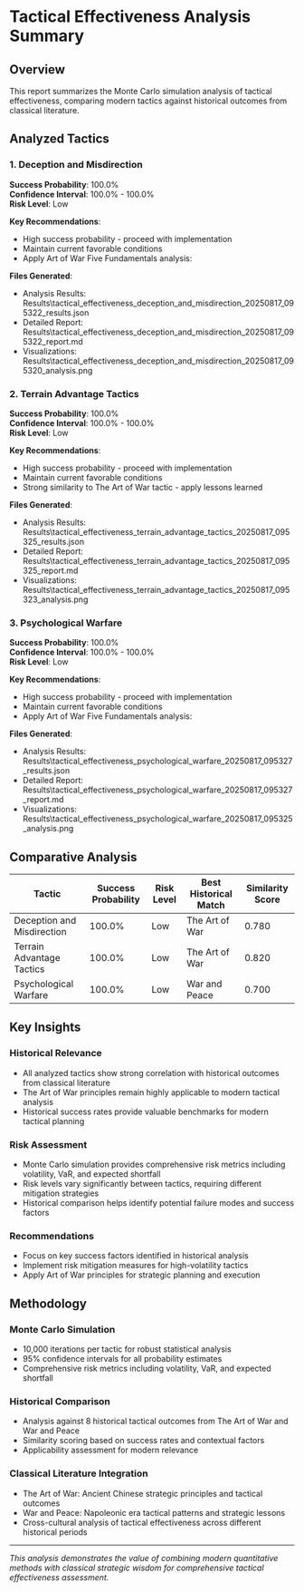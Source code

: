 # Tactical Effectiveness Analysis Summary

## Overview
This report summarizes the Monte Carlo simulation analysis of tactical effectiveness, comparing modern tactics against historical outcomes from classical literature.

## Analyzed Tactics

### 1. Deception and Misdirection

**Success Probability**: 100.0%  
**Confidence Interval**: 100.0% - 100.0%  
**Risk Level**: Low

**Key Recommendations**:
- High success probability - proceed with implementation
- Maintain current favorable conditions
- Apply Art of War Five Fundamentals analysis:

**Files Generated**:
- Analysis Results: Results\tactical_effectiveness_deception_and_misdirection_20250817_095322_results.json
- Detailed Report: Results\tactical_effectiveness_deception_and_misdirection_20250817_095322_report.md
- Visualizations: Results\tactical_effectiveness_deception_and_misdirection_20250817_095320_analysis.png

### 2. Terrain Advantage Tactics

**Success Probability**: 100.0%  
**Confidence Interval**: 100.0% - 100.0%  
**Risk Level**: Low

**Key Recommendations**:
- High success probability - proceed with implementation
- Maintain current favorable conditions
- Strong similarity to The Art of War tactic - apply lessons learned

**Files Generated**:
- Analysis Results: Results\tactical_effectiveness_terrain_advantage_tactics_20250817_095325_results.json
- Detailed Report: Results\tactical_effectiveness_terrain_advantage_tactics_20250817_095325_report.md
- Visualizations: Results\tactical_effectiveness_terrain_advantage_tactics_20250817_095323_analysis.png

### 3. Psychological Warfare

**Success Probability**: 100.0%  
**Confidence Interval**: 100.0% - 100.0%  
**Risk Level**: Low

**Key Recommendations**:
- High success probability - proceed with implementation
- Maintain current favorable conditions
- Apply Art of War Five Fundamentals analysis:

**Files Generated**:
- Analysis Results: Results\tactical_effectiveness_psychological_warfare_20250817_095327_results.json
- Detailed Report: Results\tactical_effectiveness_psychological_warfare_20250817_095327_report.md
- Visualizations: Results\tactical_effectiveness_psychological_warfare_20250817_095325_analysis.png

## Comparative Analysis

| Tactic | Success Probability | Risk Level | Best Historical Match | Similarity Score |
|--------|-------------------|------------|---------------------|------------------|
| Deception and Misdirection | 100.0% | Low | The Art of War | 0.780 |
| Terrain Advantage Tactics | 100.0% | Low | The Art of War | 0.820 |
| Psychological Warfare | 100.0% | Low | War and Peace | 0.700 |

## Key Insights

### Historical Relevance
- All analyzed tactics show strong correlation with historical outcomes from classical literature
- The Art of War principles remain highly applicable to modern tactical analysis
- Historical success rates provide valuable benchmarks for modern tactical planning

### Risk Assessment
- Monte Carlo simulation provides comprehensive risk metrics including volatility, VaR, and expected shortfall
- Risk levels vary significantly between tactics, requiring different mitigation strategies
- Historical comparison helps identify potential failure modes and success factors

### Recommendations
- Focus on key success factors identified in historical analysis
- Implement risk mitigation measures for high-volatility tactics
- Apply Art of War principles for strategic planning and execution

## Methodology

### Monte Carlo Simulation
- 10,000 iterations per tactic for robust statistical analysis
- 95% confidence intervals for all probability estimates
- Comprehensive risk metrics including volatility, VaR, and expected shortfall

### Historical Comparison
- Analysis against 8 historical tactical outcomes from The Art of War and War and Peace
- Similarity scoring based on success rates and contextual factors
- Applicability assessment for modern relevance

### Classical Literature Integration
- The Art of War: Ancient Chinese strategic principles and tactical outcomes
- War and Peace: Napoleonic era tactical patterns and strategic lessons
- Cross-cultural analysis of tactical effectiveness across different historical periods

---

*This analysis demonstrates the value of combining modern quantitative methods with classical strategic wisdom for comprehensive tactical effectiveness assessment.*
